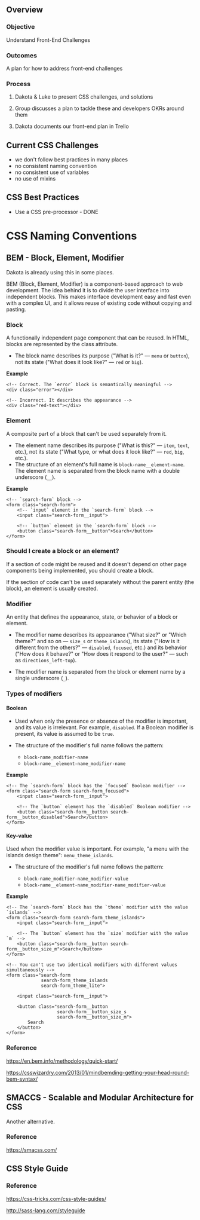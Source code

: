 ## Overview

### Objective

Understand Front-End Challenges

### Outcomes

A plan for how to address front-end challenges 

### Process

1. Dakota & Luke to present CSS challenges, and solutions

2. Group discusses a plan to tackle these and developers OKRs around them

3. Dakota documents our front-end plan in Trello


## Current CSS Challenges
* we don't follow best practices in many places
* no consistent naming convention
* no consistent use of variables
* no use of mixins

## CSS Best Practices

* Use a CSS pre-processor - DONE


# CSS Naming Conventions

## BEM - Block, Element, Modifier

Dakota is already using this in some places.

BEM (Block, Element, Modifier) is a component-based approach to web development. The idea behind it is to divide the user interface into independent blocks. This makes interface development easy and fast even with a complex UI, and it allows reuse of existing code without copying and pasting.

### Block

A functionally independent page component that can be reused. In HTML, blocks are represented by the class attribute.


* The block name describes its purpose ("What is it?" — `menu` or `button`), not its state ("What does it look like?" — `red` or `big`).


**Example**

```
<!-- Correct. The `error` block is semantically meaningful -->
<div class="error"></div>

<!-- Incorrect. It describes the appearance -->
<div class="red-text"></div>
```

### Element

A composite part of a block that can't be used separately from it.

* The element name describes its purpose ("What is this?" — `item`, `text`, etc.), not its state ("What type, or what does it look like?" — `red`, `big`, etc.).
* The structure of an element's full name is `block-name__element-name`. The element name is separated from the block name with a double underscore (`__`).

**Example**

```
<!-- `search-form` block -->
<form class="search-form">
    <!-- `input` element in the `search-form` block -->
    <input class="search-form__input">

    <!-- `button` element in the `search-form` block -->
    <button class="search-form__button">Search</button>
</form>
```

### Should I create a block or an element?

If a section of code might be reused and it doesn't depend on other page components being implemented, you should create a block.

If the section of code can't be used separately without the parent entity (the block), an element is usually created.

### Modifier

An entity that defines the appearance, state, or behavior of a block or element.

* The modifier name describes its appearance ("What size?" or "Which theme?" and so on — `size_s` or `theme_islands`), its state ("How is it different from the others?" — `disabled`, `focused`, etc.) and its behavior ("How does it behave?" or "How does it respond to the user?" — such as `directions_left-top`).

* The modifier name is separated from the block or element name by a single underscore (`_`).

### Types of modifiers

#### Boolean

* Used when only the presence or absence of the modifier is important, and its value is irrelevant. For example, `disabled`. If a Boolean modifier is present, its value is assumed to be `true`.

* The structure of the modifier's full name follows the pattern:
	* `block-name_modifier-name`
	* `block-name__element-name_modifier-name`

**Example**

```
<!-- The `search-form` block has the `focused` Boolean modifier -->
<form class="search-form search-form_focused">
    <input class="search-form__input">

    <!-- The `button` element has the `disabled` Boolean modifier -->
    <button class="search-form__button search-form__button_disabled">Search</button>
</form>
```

#### Key-value

Used when the modifier value is important. For example, "a menu with the islands design theme": `menu_theme_islands`.

* The structure of the modifier's full name follows the pattern:

	* `block-name_modifier-name_modifier-value`
	* `block-name__element-name_modifier-name_modifier-value`

**Example**

```
<!-- The `search-form` block has the `theme` modifier with the value `islands` -->
<form class="search-form search-form_theme_islands">
    <input class="search-form__input">

    <!-- The `button` element has the `size` modifier with the value `m` -->
    <button class="search-form__button search-form__button_size_m">Search</button>
</form>

<!-- You can't use two identical modifiers with different values simultaneously -->
<form class="search-form
             search-form_theme_islands
             search-form_theme_lite">

    <input class="search-form__input">

    <button class="search-form__button
                   search-form__button_size_s
                   search-form__button_size_m">
        Search
    </button>
</form>
```


### Reference

<https://en.bem.info/methodology/quick-start/>

<https://csswizardry.com/2013/01/mindbemding-getting-your-head-round-bem-syntax/>

## SMACCS - Scalable  and Modular Architecture for CSS

Another alternative.

### Reference

<https://smacss.com/>

## CSS Style Guide

### Reference

<https://css-tricks.com/css-style-guides/>

<http://sass-lang.com/styleguide>







